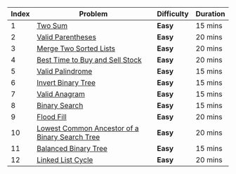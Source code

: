 | Index | Problem                                                                                                 | Difficulty          | Duration |
|-------|---------------------------------------------------------------------------------------------------------|---------------------|----------|
| 1     | [Two Sum](https://leetcode.com/problems/two-sum)                                                       | **Easy**            | 15 mins  |
| 2     | [Valid Parentheses](https://leetcode.com/problems/valid-parentheses)                                   | **Easy**            | 20 mins  |
| 3     | [Merge Two Sorted Lists](https://leetcode.com/problems/merge-two-sorted-lists)                         | **Easy**            | 20 mins  |
| 4     | [Best Time to Buy and Sell Stock](https://leetcode.com/problems/best-time-to-buy-and-sell-stock)       | **Easy**            | 20 mins  |
| 5     | [Valid Palindrome](https://leetcode.com/problems/valid-palindrome)                                     | **Easy**            | 15 mins  |
| 6     | [Invert Binary Tree](https://leetcode.com/problems/invert-binary-tree)                                 | **Easy**            | 15 mins  |
| 7     | [Valid Anagram](https://leetcode.com/problems/valid-anagram)                                           | **Easy**            | 15 mins  |
| 8     | [Binary Search](https://leetcode.com/problems/binary-search)                                           | **Easy**            | 15 mins  |
| 9     | [Flood Fill](https://leetcode.com/problems/flood-fill)                                                 | **Easy**            | 20 mins  |
| 10    | [Lowest Common Ancestor of a Binary Search Tree](https://leetcode.com/problems/lowest-common-ancestor-of-a-binary-search-tree) | **Easy** | 20 mins  |
| 11    | [Balanced Binary Tree](https://leetcode.com/problems/balanced-binary-tree)                             | **Easy**            | 15 mins  |
| 12    | [Linked List Cycle](https://leetcode.com/problems/linked-list-cycle)                                   | **Easy**            | 20 mins  |
